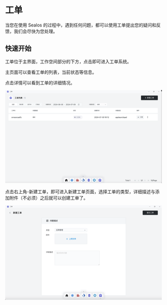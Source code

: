 # 工单

当您在使用 Sealos 的过程中，遇到任何问题，都可以使用工单提出您的疑问和反馈，我们会尽快为您处理。

## 快速开始

工单位于主界面，工作空间部分的下方，点击即可进入工单系统。

主页面可以查看工单的列表，当前状态等信息。

点击详情可以看到工单的详细情况。

![](./images/order-1.png)

点击右上角-新建工单，即可进入新建工单页面，选择工单的类型，详细描述与添加附件（不必须）之后就可以创建工单了。

![](./images/order-2.png)
